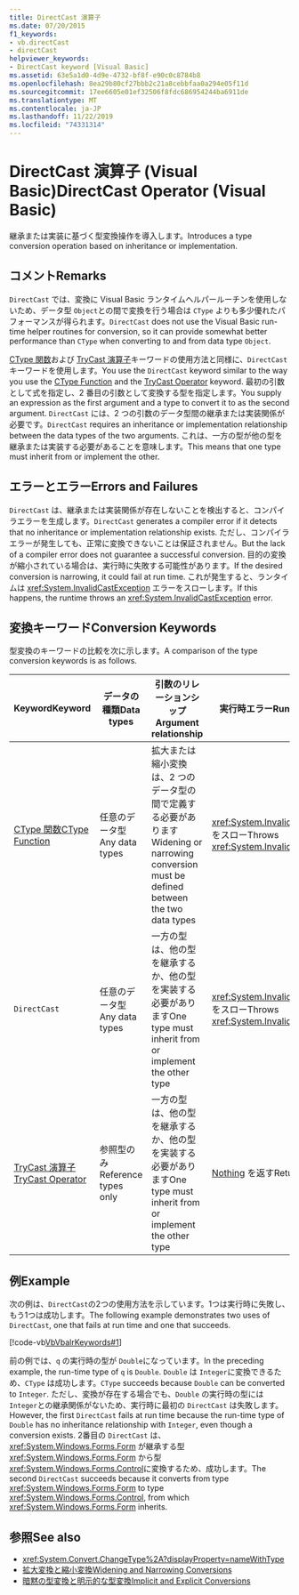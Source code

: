 ```yaml
---
title: DirectCast 演算子
ms.date: 07/20/2015
f1_keywords:
- vb.directCast
- directCast
helpviewer_keywords:
- DirectCast keyword [Visual Basic]
ms.assetid: 63e5a1d0-4d9e-4732-bf8f-e90c0c8784b8
ms.openlocfilehash: 8ea29b80cf27bbb2c21a8cebbfaa0a294e05f11d
ms.sourcegitcommit: 17ee6605e01ef32506f8fdc686954244ba6911de
ms.translationtype: MT
ms.contentlocale: ja-JP
ms.lasthandoff: 11/22/2019
ms.locfileid: "74331314"
---
```

# <a name="directcast-operator-visual-basic"></a><span data-ttu-id="40b29-102">DirectCast 演算子 (Visual Basic)</span><span class="sxs-lookup"><span data-stu-id="40b29-102">DirectCast Operator (Visual Basic)</span></span>
<span data-ttu-id="40b29-103">継承または実装に基づく型変換操作を導入します。</span><span class="sxs-lookup"><span data-stu-id="40b29-103">Introduces a type conversion operation based on inheritance or implementation.</span></span>  
  
## <a name="remarks"></a><span data-ttu-id="40b29-104">コメント</span><span class="sxs-lookup"><span data-stu-id="40b29-104">Remarks</span></span>  
 <span data-ttu-id="40b29-105">`DirectCast` では、変換に Visual Basic ランタイムヘルパールーチンを使用しないため、データ型 `Object`との間で変換を行う場合は `CType` よりも多少優れたパフォーマンスが得られます。</span><span class="sxs-lookup"><span data-stu-id="40b29-105">`DirectCast` does not use the Visual Basic run-time helper routines for conversion, so it can provide somewhat better performance than `CType` when converting to and from data type `Object`.</span></span>  
  
 <span data-ttu-id="40b29-106">[CType 関数](../../../visual-basic/language-reference/functions/ctype-function.md)および [TryCast 演算子](../../../visual-basic/language-reference/operators/trycast-operator.md)キーワードの使用方法と同様に、`DirectCast` キーワードを使用します。</span><span class="sxs-lookup"><span data-stu-id="40b29-106">You use the `DirectCast` keyword similar to the way you use the [CType Function](../../../visual-basic/language-reference/functions/ctype-function.md) and the [TryCast Operator](../../../visual-basic/language-reference/operators/trycast-operator.md) keyword.</span></span> <span data-ttu-id="40b29-107">最初の引数として式を指定し、2 番目の引数として変換する型を指定します。</span><span class="sxs-lookup"><span data-stu-id="40b29-107">You supply an expression as the first argument and a type to convert it to as the second argument.</span></span> <span data-ttu-id="40b29-108">`DirectCast` には、2 つの引数のデータ型間の継承または実装関係が必要です。</span><span class="sxs-lookup"><span data-stu-id="40b29-108">`DirectCast` requires an inheritance or implementation relationship between the data types of the two arguments.</span></span> <span data-ttu-id="40b29-109">これは、一方の型が他の型を継承または実装する必要があることを意味します。</span><span class="sxs-lookup"><span data-stu-id="40b29-109">This means that one type must inherit from or implement the other.</span></span>  
  
## <a name="errors-and-failures"></a><span data-ttu-id="40b29-110">エラーとエラー</span><span class="sxs-lookup"><span data-stu-id="40b29-110">Errors and Failures</span></span>  
 <span data-ttu-id="40b29-111">`DirectCast` は、継承または実装関係が存在しないことを検出すると、コンパイラエラーを生成します。</span><span class="sxs-lookup"><span data-stu-id="40b29-111">`DirectCast` generates a compiler error if it detects that no inheritance or implementation relationship exists.</span></span> <span data-ttu-id="40b29-112">ただし、コンパイラエラーが発生しても、正常に変換できないことは保証されません。</span><span class="sxs-lookup"><span data-stu-id="40b29-112">But the lack of a compiler error does not guarantee a successful conversion.</span></span> <span data-ttu-id="40b29-113">目的の変換が縮小されている場合は、実行時に失敗する可能性があります。</span><span class="sxs-lookup"><span data-stu-id="40b29-113">If the desired conversion is narrowing, it could fail at run time.</span></span> <span data-ttu-id="40b29-114">これが発生すると、ランタイムは <xref:System.InvalidCastException> エラーをスローします。</span><span class="sxs-lookup"><span data-stu-id="40b29-114">If this happens, the runtime throws an <xref:System.InvalidCastException> error.</span></span>  
  
## <a name="conversion-keywords"></a><span data-ttu-id="40b29-115">変換キーワード</span><span class="sxs-lookup"><span data-stu-id="40b29-115">Conversion Keywords</span></span>  
 <span data-ttu-id="40b29-116">型変換のキーワードの比較を次に示します。</span><span class="sxs-lookup"><span data-stu-id="40b29-116">A comparison of the type conversion keywords is as follows.</span></span>  
  
|<span data-ttu-id="40b29-117">Keyword</span><span class="sxs-lookup"><span data-stu-id="40b29-117">Keyword</span></span>|<span data-ttu-id="40b29-118">データの種類</span><span class="sxs-lookup"><span data-stu-id="40b29-118">Data types</span></span>|<span data-ttu-id="40b29-119">引数のリレーションシップ</span><span class="sxs-lookup"><span data-stu-id="40b29-119">Argument relationship</span></span>|<span data-ttu-id="40b29-120">実行時エラー</span><span class="sxs-lookup"><span data-stu-id="40b29-120">Run-time failure</span></span>|  
|---|---|---|---|  
|[<span data-ttu-id="40b29-121">CType 関数</span><span class="sxs-lookup"><span data-stu-id="40b29-121">CType Function</span></span>](../../../visual-basic/language-reference/functions/ctype-function.md)|<span data-ttu-id="40b29-122">任意のデータ型</span><span class="sxs-lookup"><span data-stu-id="40b29-122">Any data types</span></span>|<span data-ttu-id="40b29-123">拡大または縮小変換は、2 つのデータ型の間で定義する必要があります</span><span class="sxs-lookup"><span data-stu-id="40b29-123">Widening or narrowing conversion must be defined between the two data types</span></span>|<span data-ttu-id="40b29-124"><xref:System.InvalidCastException> をスロー</span><span class="sxs-lookup"><span data-stu-id="40b29-124">Throws <xref:System.InvalidCastException></span></span>|  
|`DirectCast`|<span data-ttu-id="40b29-125">任意のデータ型</span><span class="sxs-lookup"><span data-stu-id="40b29-125">Any data types</span></span>|<span data-ttu-id="40b29-126">一方の型は、他の型を継承するか、他の型を実装する必要があります</span><span class="sxs-lookup"><span data-stu-id="40b29-126">One type must inherit from or implement the other type</span></span>|<span data-ttu-id="40b29-127"><xref:System.InvalidCastException> をスロー</span><span class="sxs-lookup"><span data-stu-id="40b29-127">Throws <xref:System.InvalidCastException></span></span>|  
|[<span data-ttu-id="40b29-128">TryCast 演算子</span><span class="sxs-lookup"><span data-stu-id="40b29-128">TryCast Operator</span></span>](../../../visual-basic/language-reference/operators/trycast-operator.md)|<span data-ttu-id="40b29-129">参照型のみ</span><span class="sxs-lookup"><span data-stu-id="40b29-129">Reference types only</span></span>|<span data-ttu-id="40b29-130">一方の型は、他の型を継承するか、他の型を実装する必要があります</span><span class="sxs-lookup"><span data-stu-id="40b29-130">One type must inherit from or implement the other type</span></span>|<span data-ttu-id="40b29-131">[Nothing](../../../visual-basic/language-reference/nothing.md) を返す</span><span class="sxs-lookup"><span data-stu-id="40b29-131">Returns [Nothing](../../../visual-basic/language-reference/nothing.md)</span></span>|  
  
## <a name="example"></a><span data-ttu-id="40b29-132">例</span><span class="sxs-lookup"><span data-stu-id="40b29-132">Example</span></span>  
 <span data-ttu-id="40b29-133">次の例は、`DirectCast`の2つの使用方法を示しています。1つは実行時に失敗し、もう1つは成功します。</span><span class="sxs-lookup"><span data-stu-id="40b29-133">The following example demonstrates two uses of `DirectCast`, one that fails at run time and one that succeeds.</span></span>  
  
 [!code-vb[VbVbalrKeywords#1](~/samples/snippets/visualbasic/VS_Snippets_VBCSharp/VbVbalrKeywords/VB/Class1.vb#1)]  
  
 <span data-ttu-id="40b29-134">前の例では、`q` の実行時の型が `Double`になっています。</span><span class="sxs-lookup"><span data-stu-id="40b29-134">In the preceding example, the run-time type of `q` is `Double`.</span></span> <span data-ttu-id="40b29-135">`Double` は `Integer`に変換できるため、`CType` は成功します。</span><span class="sxs-lookup"><span data-stu-id="40b29-135">`CType` succeeds because `Double` can be converted to `Integer`.</span></span> <span data-ttu-id="40b29-136">ただし、変換が存在する場合でも、`Double` の実行時の型には `Integer`との継承関係がないため、実行時に最初の `DirectCast` は失敗します。</span><span class="sxs-lookup"><span data-stu-id="40b29-136">However, the first `DirectCast` fails at run time because the run-time type of `Double` has no inheritance relationship with `Integer`, even though a conversion exists.</span></span> <span data-ttu-id="40b29-137">2番目の `DirectCast` は、<xref:System.Windows.Forms.Form> が継承する型 <xref:System.Windows.Forms.Form> から型 <xref:System.Windows.Forms.Control>に変換するため、成功します。</span><span class="sxs-lookup"><span data-stu-id="40b29-137">The second `DirectCast` succeeds because it converts from type <xref:System.Windows.Forms.Form> to type <xref:System.Windows.Forms.Control>, from which <xref:System.Windows.Forms.Form> inherits.</span></span>  
  
## <a name="see-also"></a><span data-ttu-id="40b29-138">参照</span><span class="sxs-lookup"><span data-stu-id="40b29-138">See also</span></span>

- <xref:System.Convert.ChangeType%2A?displayProperty=nameWithType>
- [<span data-ttu-id="40b29-139">拡大変換と縮小変換</span><span class="sxs-lookup"><span data-stu-id="40b29-139">Widening and Narrowing Conversions</span></span>](../../../visual-basic/programming-guide/language-features/data-types/widening-and-narrowing-conversions.md)
- [<span data-ttu-id="40b29-140">暗黙の型変換と明示的な型変換</span><span class="sxs-lookup"><span data-stu-id="40b29-140">Implicit and Explicit Conversions</span></span>](../../../visual-basic/programming-guide/language-features/data-types/implicit-and-explicit-conversions.md)

